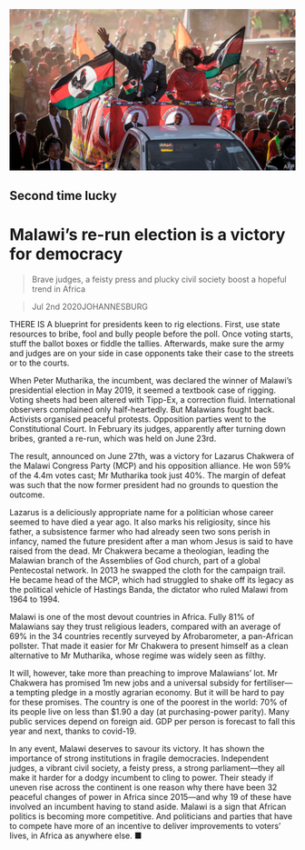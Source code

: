 ![](./images/20200704_MAP502.jpg)

## Second time lucky

# Malawi’s re-run election is a victory for democracy

> Brave judges, a feisty press and plucky civil society boost a hopeful trend in Africa

> Jul 2nd 2020JOHANNESBURG

THERE IS A blueprint for presidents keen to rig elections. First, use state resources to bribe, fool and bully people before the poll. Once voting starts, stuff the ballot boxes or fiddle the tallies. Afterwards, make sure the army and judges are on your side in case opponents take their case to the streets or to the courts.

When Peter Mutharika, the incumbent, was declared the winner of Malawi’s presidential election in May 2019, it seemed a textbook case of rigging. Voting sheets had been altered with Tipp-Ex, a correction fluid. International observers complained only half-heartedly. But Malawians fought back. Activists organised peaceful protests. Opposition parties went to the Constitutional Court. In February its judges, apparently after turning down bribes, granted a re-run, which was held on June 23rd.

The result, announced on June 27th, was a victory for Lazarus Chakwera of the Malawi Congress Party (MCP) and his opposition alliance. He won 59% of the 4.4m votes cast; Mr Mutharika took just 40%. The margin of defeat was such that the now former president had no grounds to question the outcome.

Lazarus is a deliciously appropriate name for a politician whose career seemed to have died a year ago. It also marks his religiosity, since his father, a subsistence farmer who had already seen two sons perish in infancy, named the future president after a man whom Jesus is said to have raised from the dead. Mr Chakwera became a theologian, leading the Malawian branch of the Assemblies of God church, part of a global Pentecostal network. In 2013 he swapped the cloth for the campaign trail. He became head of the MCP, which had struggled to shake off its legacy as the political vehicle of Hastings Banda, the dictator who ruled Malawi from 1964 to 1994.

Malawi is one of the most devout countries in Africa. Fully 81% of Malawians say they trust religious leaders, compared with an average of 69% in the 34 countries recently surveyed by Afrobarometer, a pan-African pollster. That made it easier for Mr Chakwera to present himself as a clean alternative to Mr Mutharika, whose regime was widely seen as filthy.

It will, however, take more than preaching to improve Malawians’ lot. Mr Chakwera has promised 1m new jobs and a universal subsidy for fertiliser—a tempting pledge in a mostly agrarian economy. But it will be hard to pay for these promises. The country is one of the poorest in the world: 70% of its people live on less than $1.90 a day (at purchasing-power parity). Many public services depend on foreign aid. GDP per person is forecast to fall this year and next, thanks to covid-19.

In any event, Malawi deserves to savour its victory. It has shown the importance of strong institutions in fragile democracies. Independent judges, a vibrant civil society, a feisty press, a strong parliament—they all make it harder for a dodgy incumbent to cling to power. Their steady if uneven rise across the continent is one reason why there have been 32 peaceful changes of power in Africa since 2015—and why 19 of these have involved an incumbent having to stand aside. Malawi is a sign that African politics is becoming more competitive. And politicians and parties that have to compete have more of an incentive to deliver improvements to voters’ lives, in Africa as anywhere else. ■